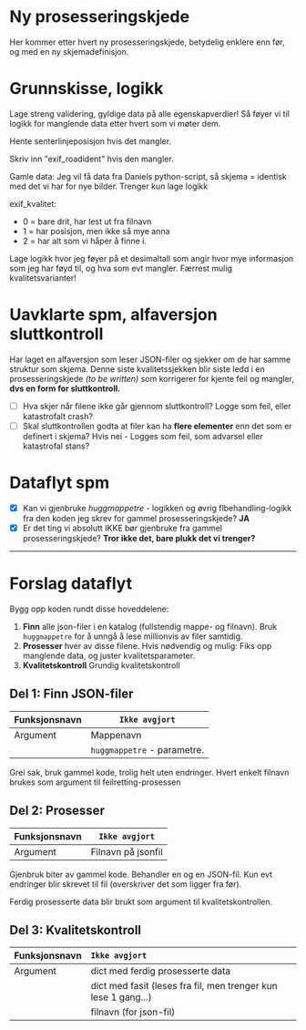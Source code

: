 # Ny prosesseringskjede

Her kommer etter hvert ny prosesseringskjede, betydelig enklere enn før, og med en ny skjemadefinisjon. 

# Grunnskisse, logikk 

Lage streng validering, gyldige data på alle egenskapverdier! Så føyer vi til logikk for manglende data etter hvert som vi møter dem. 

Hente senterlinjeposisjon hvis det mangler. 

Skriv inn "exif_roadident" hvis den mangler. 


Gamle data: Jeg vil få data fra Daniels python-script, så skjema = identisk med det vi har for nye bilder. Trenger kun lage logikk 

exif_kvalitet: 
  * 0 = bare drit, har lest ut fra filnavn
  * 1 = har posisjon, men ikke så mye anna
  * 2 = har alt som vi håper å finne i. 
  
Lage logikk hvor jeg føyer på et desimaltall som angir hvor mye informasjon som jeg har føyd til, og hva som evt mangler. Færrest mulig kvalitetsvarianter! 


# Uavklarte spm, alfaversjon sluttkontroll

Har laget en alfaversjon som leser JSON-filer og sjekker om de har samme struktur som skjema. Denne siste kvalitetssjekken blir siste ledd i en prosesseringskjede _(to be written)_ som korrigerer for kjente feil og mangler, **dvs en form for sluttkontroll.**

  * [ ] Hva skjer når filene ikke går gjennom sluttkontroll? Logge som feil, eller katastrofalt crash?
  * [ ] Skal sluttkontrollen godta at filer kan ha  **flere elementer** enn det som er definert i skjema? Hvis nei - Logges som feil, som advarsel eller katastrofal stans? 

# Dataflyt spm

  * [x] Kan vi gjenbruke _huggmappetre_ - logikken og øvrig flbehandling-logikk fra den koden jeg skrev for gammel prosesseringskjede? **JA** 
  * [x] Er det ting vi absolutt IKKE bør gjenbruke fra gammel prosesseringskjede? **Tror ikke det, bare plukk det vi trenger?**
  
-----------------------------

# Forslag dataflyt 

Bygg opp koden rundt disse hoveddelene: 
1. **Finn** alle json-filer i en katalog (fullstendig mappe- og filnavn). Bruk `huggmappetre` for å unngå å lese millionvis av filer samtidig. 
1. **Prosesser** hver av disse filene. Hvis nødvendig og mulig: Fiks opp manglende data, og juster kvalitetsparameter. 
1. **Kvalitetskontroll** Grundig kvalitetskontroll  

## Del 1: Finn JSON-filer 

| Funksjonsnavn | `Ikke avgjort` | 
|----|-----| 
| Argument | Mappenavn 
| | `huggmappetre` - parametre. 

Grei sak, bruk gammel kode, trolig helt uten endringer. Hvert enkelt filnavn brukes som argument til feilretting-prosessen 

## Del 2: Prosesser 


| Funksjonsnavn | `Ikke avgjort`|
|----|------|
|Argument| Filnavn på jsonfil    |

Gjenbruk biter av gammel kode. Behandler en og en JSON-fil. Kun evt endringer blir skrevet til fil (overskriver det som ligger fra før). 

Ferdig prosesserte data blir  brukt som argument til kvalitetskontrollen. 

## Del 3: Kvalitetskontroll

| Funksjonsnavn | `Ikke avgjort`|
|----|:------|
|Argument| dict med ferdig prosesserte data    |
|      | dict med fasit (leses fra fil, men trenger kun lese 1 gang...) |
|      | filnavn (for json-fil) |  



